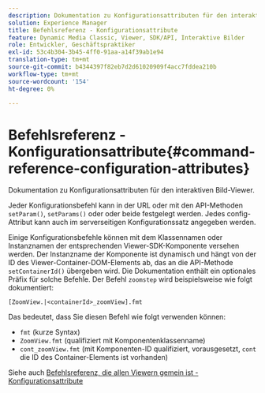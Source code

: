 ```yaml
---
description: Dokumentation zu Konfigurationsattributen für den interaktiven Bild-Viewer.
solution: Experience Manager
title: Befehlsreferenz - Konfigurationsattribute
feature: Dynamic Media Classic, Viewer, SDK/API, Interaktive Bilder
role: Entwickler, Geschäftspraktiker
exl-id: 53c4b304-3b45-4ff0-91aa-a14f39ab1e94
translation-type: tm+mt
source-git-commit: b4344397f82eb7d2d61020909f4acc7fddea210b
workflow-type: tm+mt
source-wordcount: '154'
ht-degree: 0%

---
```


# Befehlsreferenz - Konfigurationsattribute{#command-reference-configuration-attributes}

Dokumentation zu Konfigurationsattributen für den interaktiven Bild-Viewer.

Jeder Konfigurationsbefehl kann in der URL oder mit den API-Methoden `setParam()`, `setParams()` oder  oder beide festgelegt werden. Jedes config-Attribut kann auch im serverseitigen Konfigurationssatz angegeben werden.

Einige Konfigurationsbefehle können mit dem Klassennamen oder Instanznamen der entsprechenden Viewer-SDK-Komponente versehen werden. Der Instanzname der Komponente ist dynamisch und hängt von der ID des Viewer-Container-DOM-Elements ab, das an die API-Methode `setContainerId()` übergeben wird. Die Dokumentation enthält ein optionales Präfix für solche Befehle. Der Befehl `zoomstep` wird beispielsweise wie folgt dokumentiert:

`[ZoomView.|<containerId>_zoomView].fmt`

Das bedeutet, dass Sie diesen Befehl wie folgt verwenden können:

* `fmt` (kurze Syntax)
* `ZoomView.fmt` (qualifiziert mit Komponentenklassenname)
* `cont_zoomView.fmt` (mit Komponenten-ID qualifiziert, vorausgesetzt,  `cont` die ID des Container-Elements ist vorhanden)

Siehe auch [Befehlsreferenz, die allen Viewern gemein ist - Konfigurationsattribute](../../../r-html5-viewer-20-cmdref-configattrib/r-html5-viewer-20-cmdref-configattrib.md#concept-850e0f2c49b949deb7cfbfd330d329bd)
